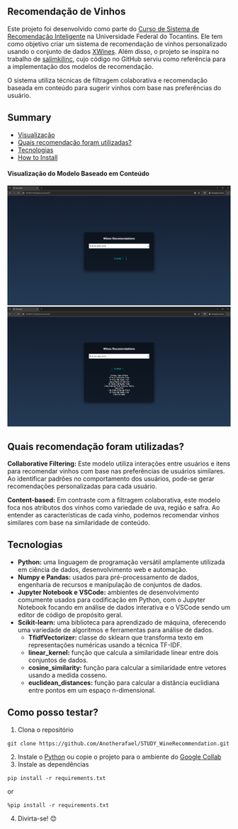 ## Recomendação de Vinhos

Este projeto foi desenvolvido como parte do [Curso de Sistema de Recomendação Inteligente](https://drive.google.com/file/d/17K87LtU9j7mQbs0Mdq08r84zq6Y0kNEk/view?usp=sharing) na Universidade Federal do Tocantins. Ele tem como objetivo criar um sistema de recomendação de vinhos personalizado usando o conjunto de dados [XWines](https://www.kaggle.com/datasets/rogerioxavier/x-wines-slim-version). Além disso, o projeto se inspira no trabalho de [salimkilinc](https://github.com/salimkilinc), cujo código no GitHub serviu como referência para a implementação dos modelos de recomendação.

O sistema utiliza técnicas de filtragem colaborativa e recomendação baseada em conteúdo para sugerir vinhos com base nas preferências do usuário.

## Summary

- [Visualização](#visualização-do-modelo-baseado-em-conteúdo)
- [Quais recomendação foram utilizadas?](#quais-recomendação-foram-utilizadas)
- [Tecnologias](#tecnologias)
- [How to Install](#how-to-install)

#### Visualização do Modelo Baseado em Conteúdo
<img src='assets/images/wine_home.png'>
<img src='assets/images/wine_prediction.png'>


## Quais recomendação foram utilizadas?

**Collaborative Filtering:** Este modelo utiliza interações entre usuários e itens para recomendar vinhos com base nas preferências de usuários similares. Ao identificar padrões no comportamento dos usuários, pode-se gerar recomendações personalizadas para cada usuário.

**Content-based:** Em contraste com a filtragem colaborativa, este modelo foca nos atributos dos vinhos como variedade de uva, região e safra. Ao entender as características de cada vinho, podemos recomendar vinhos similares com base na similaridade de conteúdo.

## Tecnologias

* **Python:** uma linguagem de programação versátil amplamente utilizada em ciência de dados, desenvolvimento web e automação.
* **Numpy e Pandas:** usados para pré-processamento de dados, engenharia de recursos e manipulação de conjuntos de dados.
* **Jupyter Notebook e VSCode:** ambientes de desenvolvimento comumente usados para codificação em Python, com o Jupyter Notebook focando em análise de dados interativa e o VSCode sendo um editor de código de propósito geral.
* **Scikit-learn:** uma biblioteca para aprendizado de máquina, oferecendo uma variedade de algoritmos e ferramentas para análise de dados.
    * **TfidfVectorizer:** classe do sklearn que transforma texto em representações numéricas usando a técnica TF-IDF.
    * **linear_kernel:** função que calcula a similaridade linear entre dois conjuntos de dados.
    * **cosine_similarity:** função para calcular a similaridade entre vetores usando a medida cosseno.
    * **euclidean_distances:** função para calcular a distância euclidiana entre pontos em um espaço n-dimensional.

## Como posso testar?

1. Clona o repositório
```
git clone https://github.com/Anotherafael/STUDY_WineRecommendation.git
```
2. Instale o [Python](https://www.python.org/) ou copie o projeto para o ambiente do [Google Collab](https://colab.google/)
3. Instale as dependências
```
pip install -r requirements.txt
```
or
```
%pip install -r requirements.txt
```
4. Divirta-se! 😊